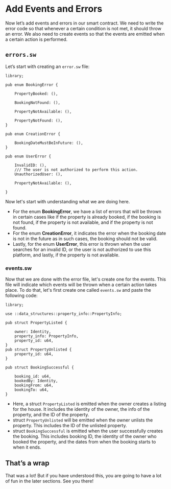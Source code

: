 # Add Events and Errors

Now let’s add events and errors in our smart contract. We need to write the error code so that whenever a certain condition is not met, it should throw an error. We also need to create events so that the events are emitted when a certain action is performed. 

## `errors.sw`

Let’s start with creating an `error.sw` file: 

```
library;

pub enum BookingError {

    PropertyBooked: (),

    BookingNotFound: (),

    PropertyNotAvailable: (),

    PropertyNotFound: (),
}

pub enum CreationError {

    BookingDateMustBeInFuture: (),
}

pub enum UserError {

    InvalidID: (),
    /// The user is not authorized to perform this action.
    UnauthorizedUser: (),

    PropertyNotAvailable: (),

}
```

Now let's start with understanding what we are doing here. 

- For the enum **BookingError**, we have a list of errors that will be thrown in certain cases like if the property is already booked, if the booking is not found, if the property is not available, and if the property is not found.
- For the enum **CreationError**, it indicates the error when the booking date is not in the future as in such cases, the booking should not be valid.
- Lastly, for the enum **UserError**, this error is thrown when the user searches for an invalid ID, or the user is not authorized to use this platform, and lastly, if the property is not available.

### events.sw

Now that we are done with the error file, let's create one for the events. This file will indicate which events will be thrown when a certain action takes place. To do that, let's first create one called `events.sw` and paste the following code: 

```
library;

use ::data_structures::property_info::PropertyInfo;

pub struct PropertyListed {

    owner: Identity,
    property_info: PropertyInfo,
    property_id: u64,
}
pub struct PropertyUnlisted {
    property_id: u64,
}

pub struct BookingSuccessful {

    booking_id: u64,
    bookedBy: Identity,
    bookingFrom: u64,
    bookingTo: u64,
}
```

- Here, a struct `PropertyListed` is emitted when the owner creates a listing for the house. It includes the identity of the owner, the info of the property, and the ID of the property.
- struct `PropertyUnlisted` will be emitted when the owner unlists the property. This includes the ID of the unlisted property.
- struct `BookingSuccessful` is emitted when the user successfully creates the booking. This includes booking ID, the identity of the owner who booked the property, and the dates from when the booking starts to when it ends.

## That’s a wrap

That was a lot! But if you have understood this, you are going to have a lot of fun in the later sections. See you there!